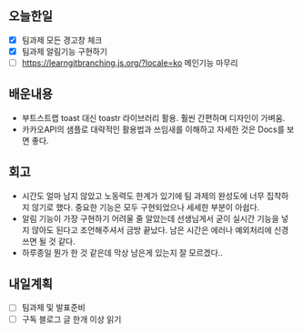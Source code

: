 ## 오늘한일
- [X] 팀과제 모든 경고창 체크
- [X] 팀과제 알림기능 구현하기
- [ ] https://learngitbranching.js.org/?locale=ko 메인기능 마무리
## 배운내용
- 부트스트랩 toast 대신 toastr 라이브러리 활용. 훨씬 간편하며 디자인이 가벼움.
- 카카오API의 샘플로 대략적인 활용법과 쓰임새를 이해하고 자세한 것은 Docs를 보면 좋다.
## 회고
- 시간도 얼마 남지 않았고 노동력도 한계가 있기에 팀 과제의 완성도에 너무 집착하지 않기로 했다. 중요한 기능은 모두 구현되었으나 세세한 부분이 아쉽다.
- 알림 기능이 가장 구현하기 어려울 줄 알았는데 선생님게서 굳이 실시간 기능을 넣지 않아도 된다고 조언해주셔서 금방 끝났다. 남은 시간은 에러나 예외처리에 신경쓰면 될 것 같다.
- 하루종일 뭔가 한 것 같은데 막상 남은게 있는지 잘 모르겠다.. 
## 내일계획
- [ ] 팀과제 및 발표준비
- [ ] 구독 블로그 글 한개 이상 읽기
